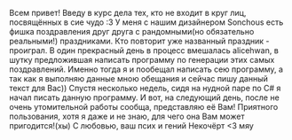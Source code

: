 Всем привет! Введу в курс дела тех, кто не входит в круг лиц, посвящённых в сие чудо :3 У меня с нашим дизайнером Sonchous есть фишка поздравления друг друга с рандомными(но обязательно реальными!) праздниками. Кто повторит уже названный праздник - проиграл. В один прекрасный день в процесс вмешалась alicehwan, в шутку предложившая написать программу по генерации этих самых поздравлений. Именно тогда я и пообещал написать сею программу, а так как я выполняю данные мною обещания и сейчас пишу данный текст для Вас)) Спустя несколько недель, сидя на нудной паре по C# я начал писать данную программу. И вот, на следующий день, после не очень утомительной работы сообща, представляю её Вам! Приятного пользования, хотя я даже и не знаю, для чего она Вам может пригодится!(хы) 
С любовью, ваш псих и гений Некочёрт <3
мяу
